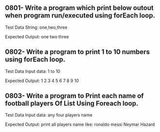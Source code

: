 ## 0801- Write a program which print below outout when program run/executed using forEach loop.
Test Data
String: one,two,three

Expected Output:
one
two
three

## 0802- Write a program to print 1 to 10 numbers using forEach loop.
Test Data
Input data: 1 to 10

Expected Output:
1
2
3
4
5
6
7
8
9
10

## 0803- Write a program to Print each name of football players Of List Using Foreach loop.
Test Data
Input data: any four players name

Expected Output:
print all players name like:
ronaldo
messi
Neymar
Hazard
